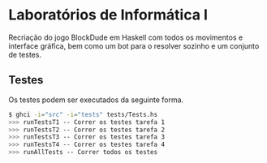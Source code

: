 # Laboratórios de Informática I
Recriação do jogo BlockDude em Haskell com todos os movimentos e interface gráfica, bem como um bot para o resolver sozinho e um conjunto de testes.

## Testes
Os testes podem ser executados da seguinte forma.

```bash
$ ghci -i="src" -i="tests" tests/Tests.hs
>>> runTestsT1 -- Correr os testes tarefa 1
>>> runTestsT2 -- Correr os testes tarefa 2
>>> runTestsT3 -- Correr os testes tarefa 3
>>> runTestsT4 -- Correr os testes tarefa 4
>>> runAllTests -- Correr todos os testes
```
